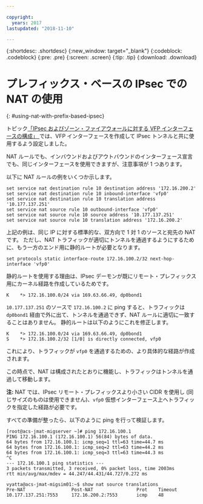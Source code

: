 ```yaml
---

copyright:
  years: 2017
lastupdated: "2018-11-10"

---
```


{:shortdesc: .shortdesc}
{:new_window: target="_blank"}
{:codeblock: .codeblock}
{:pre: .pre}
{:screen: .screen}
{:tip: .tip}
{:download: .download}

# プレフィックス・ベースの IPsec での NAT の使用
{: #using-nat-with-prefix-based-ipsec}

トピック[「IPsec およびゾーン・ファイアウォールに対する VFP インターフェースの構成」
](/docs/infrastructure/virtual-router-appliance?topic=virtual-router-appliance-configuring-a-vfp-interface-with-ipsec-and-zone-firewalls)では、VFP インターフェースを作成して IPsec トンネルと共に使用するよう設定しました。 

NAT ルールでも、インバウンドおよびアウトバウンドのインターフェース宣言でも、同じインターフェースを使用できますが、注意事項が 1 つあります。 

以下に NAT ルールの例をいくつか示します。

```
set service nat destination rule 10 destination address '172.16.200.2'
set service nat destination rule 10 inbound-interface 'vfp0'
set service nat destination rule 10 translation address '10.177.137.251'
set service nat source rule 10 outbound-interface 'vfp0'
set service nat source rule 10 source address '10.177.137.251'
set service nat source rule 10 translation address '172.16.200.2'
```

上記の例は、同じ IP に対する標準的な、双方向で 1 対 1 のソースと宛先の NAT です。 ただし、NAT トラフィックが適切にトンネルを通過するようにするために、もう一方のエンド用に静的ルートが必要となります。

```
set protocols static interface-route 172.16.100.2/32 next-hop-interface 'vfp0'
```

静的ルートを使用する理由は、IPsec デーモンが既にリモート・プレフィックス用にカーネル経路を作成しているためです。

```
K    *> 172.16.100.0/24 via 169.63.66.49, dp0bond1
```

`10.177.137.251` のソースで `172.16.100.2` に ping すると、トラフィックは `dp0bond1` 経由で外に出て、トンネルを通過できず、NAT ルールに適切に一致することはありません。 静的ルートは以下のようにこれを修正します。

```
K    *> 172.16.100.0/24 via 169.63.66.49, dp0bond1
S    *> 172.16.100.2/32 [1/0] is directly connected, vfp0
```

これにより、トラフィックが `vfp0` を通過するための、より具体的な経路が作成されます。 

この時点で、NAT は構成されたとおりに機能し、トラフィックはトンネルを通過して移動します。 

**注:** NAT では、IPsec リモート・プレフィックスより小さい CIDR を使用し (同じサイズのものは使用できません)、`vfp0` 仮想インターフェース上へトラフィックを指定した経路が必要です。

すべての準備が整ったら、以下のように ping を行って検証します。

```
[root@acs-jmat-migserver ~]# ping 172.16.100.1
PING 172.16.100.1 (172.16.100.1) 56(84) bytes of data.
64 bytes from 172.16.100.1: icmp_seq=1 ttl=63 time=44.7 ms
64 bytes from 172.16.100.1: icmp_seq=2 ttl=63 time=44.2 ms
64 bytes from 172.16.100.1: icmp_seq=3 ttl=63 time=44.3 ms
^C
--- 172.16.100.1 ping statistics ---
3 packets transmitted, 3 received, 0% packet loss, time 2003ms
rtt min/avg/max/mdev = 44.247/44.431/44.727/0.272 ms
 
vyatta@acs-jmat-migsim01:~$ show nat source translations
Pre-NAT                 Post-NAT                Prot    Timeout
10.177.137.251:7553     172.16.200.2:7553       icmp    48
```

